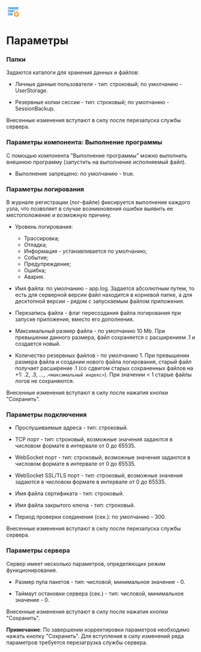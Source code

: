 ![](/media/app/icons/admin_18/admin_default-04.svg) 
# Параметры

### Папки

Задаются каталоги для хранения данных и файлов:

*  Личные данные пользователя - тип: строковый; по умолчанию - UserStorage.

*  Резервные копии сессии - тип: строковый; по умолчанию - SessionBackup.

Внесенные изменения вступают в силу после перезапуска службы сервера.

### Параметры компонента: Выполнение программы

С помощью компонента "Выполнение программы" можно выполнить внешнюю программу (запустить на выполнение исполняемый файл).


*  Выполнение запрещено: по умолчанию - true.

### Параметры логирования

В журнале регистрации (лог-файле) фиксируется выполнение каждого узла, что позволяет в случае возникновения ошибки выявить ее местоположение и возможную причину.

*  Уровень логирования: 
    * Трассировка;
    * Отладка;
    * Информация - устанавливается по умолчанию;
    * Событие;
    * Предупреждение;
    * Ошибка;
    * Авария.


*  Имя файла: по умолчанию - app.log. Задается абсолютным путем, то есть для серверной версии файл находится в корневой папке, а для десктопной версии - рядом с запускаемым файлом приложения.

*  Перезапись файла - флаг пересоздания файла логирования при запуске приложения, вместо его дополнения.

*  Максимальный размер файла - по умолчанию 10 Mb. При превышении данного размера, файл сохраняется с расширением .1 и создается новый.

*  Количество резервных файлов - по умолчанию 1. При превышении размера файла и создании нового файла логирования, старый файл получает расширение .1 (со сдвигом старых сохраненных файлов на +1: .2, .3, ..., .`<максимальный индекс>`). При значении < 1 старые файлы логов не сохраняются.

Внесенные изменения вступают в силу после нажатия кнопки "Сохранить".

### Параметры подключения

*  Прослушиваемые адреса - тип: строковый.

*  TCP порт - тип: строковый, возможные значения задаются в числовом формате в интервале от 0 до 65535.

*  WebSocket порт - тип: строковый, возможные значения задаются в числовом формате в интервале от 0 до 65535.

*  WebSocket SSL/TLS порт - тип: строковый, возможные значения задаются в числовом формате в интервале от 0 до 65535.

*  Имя файла сертификата - тип: строковый.

*  Имя файла закрытого ключа - тип: строковый.

*  Период проверки соединения (сек.): по умолчанию - 300.

Внесенные изменения вступают в силу после перезапуска службы сервера.

### Параметры сервера

Сервер имеет несколько параметров, определяющих режим функционирования.

*  Размер пула пакетов - тип: числовой, минимальное значение - 0.

*  Таймаут остановки сервера (сек.) - тип: числовой, минимальное значение - 0.

Внесенные изменения вступают в силу после нажатия кнопки "Сохранить".


**Примечание**: По завершении корректировки параметров необходимо нажать кнопку "Сохранить". Для вступления в силу изменений ряда параметров требуется перезагрузка службы сервера.
